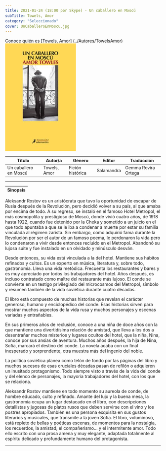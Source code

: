 ```yaml
---
title: 2021-01-24 (18:00 por Skype) - Un caballero en Moscú
subTitle: Towels, Amor
category: "Seleccionado"
cover: UnCaballeroEnMoscu.jpg
---
```

Conoce quién es [Towels, Amor] (../Autores/TowelsAmor)
!["Imagen no encontrada"](UnCaballeroEnMoscu.jpg)

Título | Autor/a | Género | Editor | Traducción |
------ | ------- | ------ | ------ | --------- |
Un caballero en Moscú | Towels, Amor | Fición histórica  | Salamandra | Gemma Rovira Ortega |
***
|Sinopsis|
|--------|
Aleksandr Rostov es un aristócrata que tuvo la oportunidad de escapar de Rusia después de la Revolución, pero decidió volver a su país, al que amaba por encima de todo. A su regreso, se instaló en el famoso Hotel Metropol, el más cosmopolita y prestigioso de Moscú, donde vivió cuatro años, de 1918 hasta 1922, cuando fue detenido por la Cheka y sometido a un juicio en el que todo apuntaba a que se le iba a condenar a muerte por estar su familia vinculada al régimen zarista. Sin embargo, como adquirió fama durante la Revolución por ser el autor de un famoso poema, le perdonaron la vida pero lo condenaron a vivir desde entonces recluido en el Metropol. Abandonó su lujosa suite y fue instalado en un olvidado y minúsculo desván.

Desde entonces, su vida está vinculada a la del hotel. Mantiene sus hábitos refinados y cultos. Es un experto en música, literatura y, sobre todo, gastronomía. Lleva una vida metódica. Frecuenta los restaurantes y bares y es muy apreciado por todos los trabajadores del hotel. Años después, es incluso contratado como maître del restaurante más lujoso. El conde se convierte en un testigo privilegiado del microcosmos del Metropol, símbolo y resumen también de la vida soviética durante cuatro décadas.

El libro está compuesto de muchas historias que revelan el carácter generoso, humano y enciclopédico del conde. Esas historias sirven para mostrar muchos aspectos de la vida rusa y muchos personajes y escenas variadas y entrañables.

En sus primeros años de reclusión, conoce a una niña de doce años con la que mantiene una divertidísima relación de amistad, que lleva a los dos a desentrañar muchos misterios y lugares ocultos del hotel, que la niña, Nina, conoce por sus ansias de aventura. Muchos años después, la hija de Nina, Sofía, marcará el destino del conde. La novela acaba con un final inesperado y sorprendente, otra muestra más del ingenio del noble.

La política soviética planea como telón de fondo por las páginas del libro y muchos sucesos de esas cruciales décadas pasan de refilón o adquieren un inusitado protagonismo. Todo siempre visto a través de la vida del conde y del elenco de personajes, la mayoría trabajadores del hotel, con los que se relaciona.

Aleksandr Rostov mantiene en todo momento su aureola de conde, de hombre educado, culto y refinado. Amante del lujo y la buena mesa, la gastronomía ocupa un lugar destacado en el libro, con descripciones detallistas y jugosas de platos rusos que deben servirse con el vino y los postres apropiados. También es una persona exquisita en sus gustos literarios y musicales, que transmite a la joven Sofía. El libro, voluminoso, está repleto de bellas y poéticas escenas, de momentos para la nostalgia, los recuerdos, la amistad, el compañerismo… y el intermitente amor. Todo ello escrito con una prosa amena y muy elegante, adaptada totalmente al espíritu delicado y profundamente humano del protagonista.
***
